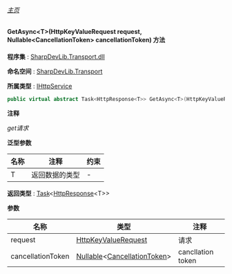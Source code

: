 ###### [主页](./Index.md "主页")

#### GetAsync\<T\>(HttpKeyValueRequest request, Nullable\<CancellationToken\> cancellationToken) 方法

**程序集** : [SharpDevLib.Transport.dll](./SharpDevLib.Transport.assembly.md "SharpDevLib.Transport.dll")

**命名空间** : [SharpDevLib.Transport](./SharpDevLib.Transport.namespace.md "SharpDevLib.Transport")

**所属类型** : [IHttpService](./SharpDevLib.Transport.IHttpService.md "IHttpService")

``` csharp
public virtual abstract Task<HttpResponse<T>> GetAsync<T>(HttpKeyValueRequest request, Nullable<CancellationToken> cancellationToken)
```

**注释**

*get请求*



**泛型参数**

|名称|注释|约束|
|---|---|---|
|T|返回数据的类型|-|




**返回类型** : [Task](https://learn.microsoft.com/en-us/dotnet/api/system.threading.tasks.task-1 "Task")\<[HttpResponse](./SharpDevLib.Transport.HttpResponse.1.md "HttpResponse")\<T\>\>


**参数**

|名称|类型|注释|
|---|---|---|
|request|[HttpKeyValueRequest](./SharpDevLib.Transport.HttpKeyValueRequest.md "HttpKeyValueRequest")|请求|
|cancellationToken|[Nullable](https://learn.microsoft.com/en-us/dotnet/api/system.nullable-1 "Nullable")\<[CancellationToken](https://learn.microsoft.com/en-us/dotnet/api/system.threading.cancellationtoken "CancellationToken")\>|cancllation token|


